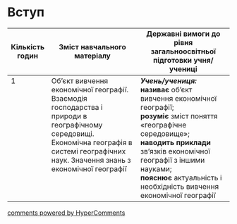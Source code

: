 <div id="hypercomments_widget" class="js-hypercomments-widget invisible"></div>

# Вступ

<table>
  <tr>
    <td width="10%" align="center"><b>Кількість годин</b></td>  
    <td width="45%" align="center"><b>Зміст навчального матеріалу</b></td>
    <td width="45%" align="center"><b>Державні вимоги до рівня загальноосвітньої підготовки учня/учениці</b></td>
  </tr>
<tbody>
  <tr>
<td width="10%" style="vertical-align:top !important;">1</td>
    <td width="45%" style="vertical-align:top !important;">
Об’єкт вивчення економічної географії. Взаємодія господарства і природи в географічному середовищі. Економічна географія  в системі географічних наук. Значення знань з економічної географії
</td>
    <td width="45%" style="vertical-align:top !important;">
<i><b>Учень/учениця:</b></i><br>
<b>називає</b> об’єкт вивчення економічної географії;<br>
<b>розуміє</b> зміст поняття «географічне середовище»;<br>
<b>наводить приклади</b> зв’язків економічної географії з іншими науками;<br>
<b>пояснює</b> актуальність і необхідність вивчення економічної географії</td>
  </tr>
</tbody>
</table>

<div class="js-hypercomments-container">
<a href="http://hypercomments.com" class="hc-link" title="comments widget">comments powered by HyperComments</a>
</div>